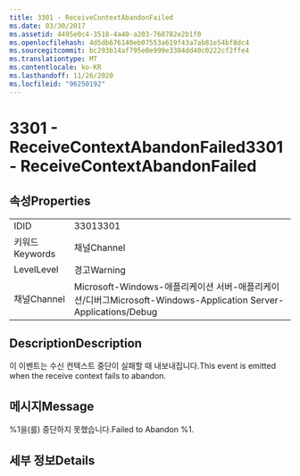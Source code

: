 ```yaml
---
title: 3301 - ReceiveContextAbandonFailed
ms.date: 03/30/2017
ms.assetid: 4495e0c4-3518-4a40-a203-760782e2b1f0
ms.openlocfilehash: 4d5db676140eb07553a619f43a7ab81e54bf8dc4
ms.sourcegitcommit: bc293b14af795e0e999e3304dd40c0222cf2ffe4
ms.translationtype: MT
ms.contentlocale: ko-KR
ms.lasthandoff: 11/26/2020
ms.locfileid: "96250192"
---
```

# <a name="3301---receivecontextabandonfailed"></a><span data-ttu-id="3c182-102">3301 - ReceiveContextAbandonFailed</span><span class="sxs-lookup"><span data-stu-id="3c182-102">3301 - ReceiveContextAbandonFailed</span></span>

## <a name="properties"></a><span data-ttu-id="3c182-103">속성</span><span class="sxs-lookup"><span data-stu-id="3c182-103">Properties</span></span>  
  
|||  
|-|-|  
|<span data-ttu-id="3c182-104">ID</span><span class="sxs-lookup"><span data-stu-id="3c182-104">ID</span></span>|<span data-ttu-id="3c182-105">3301</span><span class="sxs-lookup"><span data-stu-id="3c182-105">3301</span></span>|  
|<span data-ttu-id="3c182-106">키워드</span><span class="sxs-lookup"><span data-stu-id="3c182-106">Keywords</span></span>|<span data-ttu-id="3c182-107">채널</span><span class="sxs-lookup"><span data-stu-id="3c182-107">Channel</span></span>|  
|<span data-ttu-id="3c182-108">Level</span><span class="sxs-lookup"><span data-stu-id="3c182-108">Level</span></span>|<span data-ttu-id="3c182-109">경고</span><span class="sxs-lookup"><span data-stu-id="3c182-109">Warning</span></span>|  
|<span data-ttu-id="3c182-110">채널</span><span class="sxs-lookup"><span data-stu-id="3c182-110">Channel</span></span>|<span data-ttu-id="3c182-111">Microsoft-Windows-애플리케이션 서버-애플리케이션/디버그</span><span class="sxs-lookup"><span data-stu-id="3c182-111">Microsoft-Windows-Application Server-Applications/Debug</span></span>|  
  
## <a name="description"></a><span data-ttu-id="3c182-112">Description</span><span class="sxs-lookup"><span data-stu-id="3c182-112">Description</span></span>  

 <span data-ttu-id="3c182-113">이 이벤트는 수신 컨텍스트 중단이 실패할 때 내보내집니다.</span><span class="sxs-lookup"><span data-stu-id="3c182-113">This event is emitted when the receive context fails to abandon.</span></span>  
  
## <a name="message"></a><span data-ttu-id="3c182-114">메시지</span><span class="sxs-lookup"><span data-stu-id="3c182-114">Message</span></span>  

 <span data-ttu-id="3c182-115">%1을(를) 중단하지 못했습니다.</span><span class="sxs-lookup"><span data-stu-id="3c182-115">Failed to Abandon %1.</span></span>  
  
## <a name="details"></a><span data-ttu-id="3c182-116">세부 정보</span><span class="sxs-lookup"><span data-stu-id="3c182-116">Details</span></span>
